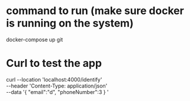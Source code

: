 # command to run (make sure docker is running on the system)

docker-compose up
git
# Curl to test the app

curl --location 'localhost:4000/identify' \
--header 'Content-Type: application/json' \
--data '{
"email":"d",
"phoneNumber":3
}
'


